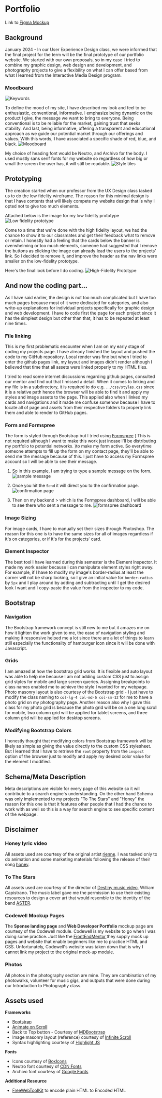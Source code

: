 # Portfolio

Link to [Figma Mockup](https://www.figma.com/file/AlZktwdZF1Wq0SUR1rDvBk/ramelb_gian_prototype?type=design&node-id=0%3A1&mode=design&t=qTUOXMbdtlvdTDFJ-1)

## Background

January 2024 - In our User Experience Design class, we were informed that the final project for the term will be the final prototype of our portfolio website. We started with our own proposals, so in my case I tried to combine my graphic design, web design and development, and photography projects to give a flexibility on what I can offer based from what I learned from the Interactive Media Design program. 

### Moodboard
![Keywords](./images/md_Images/keywords.png)

To define the mood of my site, I have described my look and feel to be enthusiastic, conventional, informative. I emphasize being dynamic on the product I give, the message we want to bring to everyone. Being conventional is to be reliable for the market, gaining trust that seeks stability. And last, being informative, offering a transparent and educational approach as we guide our potential market through our offerings and values.
With this words, I have associated a specific shade of red, blue, and black. 
![Moodboard](./images/md_Images/moodboard.png)

My choice of heading font would be Neutro, and Archivo for the body. I used mostly sans serif fonts for my website so regardless of how big or small the screen the user has, it will still be readable.
![Style tiles](./images/md_Images/style-tiles.png)

## Prototyping

The creation started when our professor from the UX Design class tasked us to do the low fidelity wireframe. The reason for this minimal design is that I have contents that will likely compete my website design that is why I opted not to give too much elements.

Attached below is the image for my low fidelity prototype
![Low fidelity prototype](./images/md_Images/lofi.png)

Come to a time that we're done with the high fidelity layout, we had the chance to show it to our classmates and get their feedback what to remove or retain. I honestly had a feeling that the cards below the banner is overwhelming or too much elements, someone had suggested that I remove the buttons as clicking the image can already lead the users to the projects' link. So I decided to remove it, and improve the header as the nav links were smaller on the low-fidelity prototype.

Here's the final look before I do coding.
![High-Fidelity Prototype](./images/md_Images/hifi.png)

## And now the coding part...

As I have said earlier, the design is not too much complicated but I have too much pages because most of it were dedicated for categories, and also write-up explanations for individual projects specifically for graphic design and web development. I have to code first the page for each project since it has the simplest design but other than that, it has to be repeated at least nine times. 

### File linking
This is my first problematic encounter when I am on my early stage of coding my projects page. I have already finished the layout and pushed the code to my GitHub repository. Local render was fine but when I tried to enter the github pages link, my layout and images didn't render although I believed that time that all assets were linked properly to my HTML files. 

I tried to read some internet discussions regarding github pages, consulted our mentor and find out that I missed a detail. When it comes to linking and my file is in a subdirectory, it is required to do e.g. `../css/styles.css` since it is a relative path hence the browser will be able to find it and apply my styles and image assets to the page. This applied also when I linked my cards and navigations and it made me confuse somehow because I have to locate all of page and assets from their respective folders to properly link them and able to render to GitHub pages.

### Form and Formspree
The form is styled through Bootstrap but 
I tried using [Formspree](https://formspree.io/) &#40; This is not required although I want to make this work just incase I'll be distributing my portfolio to potential networks. &#41;to make my form active. So everytime someone attempts to fill up the form on my contact page, they'll be able to send me the message because of this. I just have to access my Formspree account so I will be able to see their message. 

1) So in this example, I am trying to type a sample message on the form.
![sample message](./images/md_Images/submit.png)

2) Once you hit the `Send` it will direct you to the confirmation page.
![confirmation page](./images/md_Images/confirm.png)

3) Then on my backend > which is the Formspree dashboard, I will be able to see there who sent a message to me.
![formspree dashboard](./images/md_Images/dashboard.png)

### Image Sizing
For image cards, I have to manually set their sizes through Photoshop. The reason for this one is to have the same sizes for all of images regardless if it's on categories, or if it's for the projects' card.

### Element Inspector
The best tool I have learned during this semester is the Element Inspector. It made my work easier because I can manipulate element styles right away. For example, if I have to modify my image's border-radius at least the corner will not be sharp looking, so I give an initial value for `border-radius` by `5px` and I play around by adding and subtracting until I get the desired look I want and I copy-paste the value from the inspector to my code.

## Bootstrap 
### Navigation
The Bootstrap framework concept is still new to me but it amazes me on how it lighten the work given to me, the ease of navigation styling and making it responsive helped me a lot since there are a lot of things to learn still especially the functionality of hamburger icon since it will be done with Javascript. 

### Grids
I am amazed at how the bootstrap grid works. It is flexible and auto layout was able to help me because I am not adding custom CSS just to assign grid styles for mobile and large screen queries. Assigning breakpoints to class names enabled me to achieve the style I wanted for my webpage. Photo masonry layout is also courtesy of the Bootstrap grid - I just have to modify the class naming to `col-lg-4 col-md-6 col-sm-12` for me to have a photo grid on my photography page. Another reason also why I gave this class for my photo grid is because the photo grid will be on a one long scroll for mobile, two column grid will be applied for tablet screens, and three column grid will be applied for desktop screens.

### Modifying Bootstrap Colors
I honestly thought that modifying colors from Bootstrap framework will be likely as simple as giving the value directly to the custom CSS stylesheet. But I learned that I have to retrieve the `root` property from the `inspect` option of the browser just to modify and apply my desired color value for the element I modified.

## Schema/Meta Description
Meta descriptions are visible for every page of this website so it will contribute to a search engine's understanding. On the other hand 
Schema was only implemented to my projects "To The Stars" and "Honey" the reason for this one is that it features other people that I had the chance to work with as well so this is a way for search engine to see specific content of the webpage.


## Disclaimer

### Honey lyric video
All assets used are courtesy of the original artist [rienne](https://open.spotify.com/artist/4TvZ190CDevLDBByQ5pXTP?si=DNiCMYFWRGG6nfAtdQ1tlg). I was tasked only to do animation and some marketing materials following the release of their song [honey](https://open.spotify.com/track/1xTUoJEXH6CSp1HyABuJOS?si=00384dcaf2f34160).

### To The Stars
All assets used are courtesy of the director of [Destiny music video](https://www.youtube.com/watch?v=QJ-NmQMSr30&pp=ygUNZGVzdGlueSBhc3Rlcg%3D%3D), William Capistrano. The music label gave me the permission to use their existing resources to design a cover art that would resemble to the identity of the band [ASTER](https://open.spotify.com/artist/5vskR6Pc4j5c9ydoawy0Tz?si=ALuLmvOlSLWbwIIXjYlHFQ). 

### Codewell Mockup Pages
The **Spense landing page** and **Web Developer Portfolio** mockup page are courtesy of the Codewell module. Codewell is my website to go when I was doing some practice. Just like the [FrontEndMentor](https://www.frontendmentor.io/challenges),they supply mock up pages and website that enable beginners like me to practice HTML and CSS. Unfortunately, Codewell's website was taken down that is why I cannot link my project to the original mock-up module.

### Photos
All photos in the photography section are mine. They are combination of my photowalks, volunteer for music gigs, and outputs that were done during our Introduction to Photography class.

## Assets used

**Frameworks**
- [Bootstrap](https://getbootstrap.com/)
- [Animate on Scroll](https://michalsnik.github.io/aos/)
- Back to Top button - Courtesy of [MDBootstrap](https://mdbootstrap.com/snippets/standard/mdbootstrap/2964350)
- Image masonry layout (reference) courtesy of [Infinite Scroll](https://infinite-scroll.com/demo/masonry/)
- Syntax highlighting courtesy of [Highlight JS](https://highlightjs.org/)

**Fonts**
- Icons courtesy of [BoxIcons](https://boxicons.com/)
- Neutro font courtesy of [CDN Fonts](https://www.cdnfonts.com/neutro.font)
- Archivo font courtesy of [Google Fonts](https://fonts.google.com/specimen/Archivo?query=archivo)

**Additional Resource**
- [FreeWebToolKit](https://freewebtoolkit.com/html-encode) to encode plain HTML to Encoded HTML